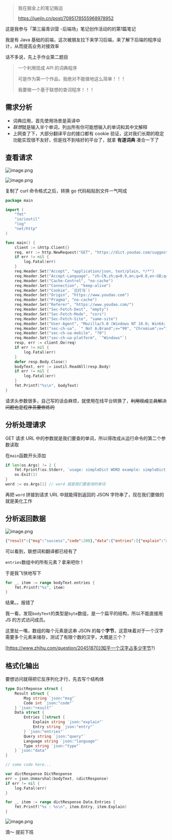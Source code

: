 
> 我在掘金上的笔记搬运
>
> https://juejin.cn/post/7095178555968978952

这是我参与「第三届青训营 -后端场」笔记创作活动的的第1篇笔记

我是有 Java 基础的前端，这次被朋友拉下来学习后端，来了解下后端的程序设计，从而提高业务对接效率

话不多说，先上手作业第二题目

> 一个利用现成 API 的词典程序
>
> 可是作为第一个作品，我绝对不能做地这么简单！！！
>
> 我要做一个基于联想的查词程序！！！

## 需求分析

- 词典应用，首先使用场景是英译中
- *联想*就是输入半个单词，列出所有你可能想输入的单词和其中文解释
- 上网查了下，大部分翻译平台的接口都有 cookie 验证，这对我们长期的稳定功能实现很不友好，但是找不到啥好的平台了，就拿 **有道词典** 凑合一下了

## 查看请求

![image.png](https://p6-juejin.byteimg.com/tos-cn-i-k3u1fbpfcp/28f7e31d874d43508d8fabd029053e54~tplv-k3u1fbpfcp-watermark.image?)

![image.png](https://p9-juejin.byteimg.com/tos-cn-i-k3u1fbpfcp/1728ee78a660408a8acd22b19d1f936f~tplv-k3u1fbpfcp-watermark.image?)

复制了 curl 命令格式之后，转换 go 代码粘贴到文件一气呵成

```go
package main

import (
	"fmt"
	"io/ioutil"
	"log"
	"net/http"
)

func main() {
	client := &http.Client{}
	req, err := http.NewRequest("GET", "https://dict.youdao.com/suggest?num=5&ver=3.0&doctype=json&cache=false&le=en&q=dict", nil)
	if err != nil {
		log.Fatal(err)
	}
	req.Header.Set("Accept", "application/json, text/plain, */*")
	req.Header.Set("Accept-Language", "zh-CN,zh;q=0.9,en;q=0.8,en-GB;q=0.7,en-US;q=0.6")
	req.Header.Set("Cache-Control", "no-cache")
	req.Header.Set("Connection", "keep-alive")
	req.Header.Set("Cookie", `已打马`)
	req.Header.Set("Origin", "https://www.youdao.com")
	req.Header.Set("Pragma", "no-cache")
	req.Header.Set("Referer", "https://www.youdao.com/")
	req.Header.Set("Sec-Fetch-Dest", "empty")
	req.Header.Set("Sec-Fetch-Mode", "cors")
	req.Header.Set("Sec-Fetch-Site", "same-site")
	req.Header.Set("User-Agent", "Mozilla/5.0 (Windows NT 10.0; Win64; x64) AppleWebKit/537.36 (KHTML, like Gecko) Chrome/101.0.4951.54 Safari/537.36 Edg/101.0.1210.39")
	req.Header.Set("sec-ch-ua", `" Not A;Brand";v="99", "Chromium";v="101", "Microsoft Edge";v="101"`)
	req.Header.Set("sec-ch-ua-mobile", "?0")
	req.Header.Set("sec-ch-ua-platform", `"Windows"`)
	resp, err := client.Do(req)
	if err != nil {
		log.Fatal(err)
	}
	defer resp.Body.Close()
	bodyText, err := ioutil.ReadAll(resp.Body)
	if err != nil {
		log.Fatal(err)
	}
	fmt.Printf("%s\n", bodyText)
}
```

请求头参数很多，自己写的话会麻烦，就使用在线平台转换了，~~利用现成工具解决问题也是程序员要修炼的~~

## 分析处理请求

GET 请求 URL 中的参数就是我们要查的单词，所以得改成从运行命令的第二个参数读取

在`main`函数开头添加

```go
if len(os.Args) != 2 {
    fmt.Fprintf(os.Stderr, `usage: simpleDict WORD example: simpleDict hello`)
    os.Exit(1)
}
word := os.Args[1] // word 就是我们要查询的单词
```

再把 `word` 拼接到请求 URL 中就能得到返回的 JSON 字符串了，现在我们要做的就是美化工作

## 分析返回数据

![image.png](https://p3-juejin.byteimg.com/tos-cn-i-k3u1fbpfcp/6a40a28a154e4e749abda3f1ecdf700c~tplv-k3u1fbpfcp-watermark.image?)

```json
{"result":{"msg":"success","code":200},"data":{"entries":[{"explain":"abbr. 词典，字典（dictionary）","entry":"dict"},{"explain":"v. 命令，规定；影响，支配；口述，使听写; n. 命令，规定; n. 命令；指示","entry":"dictate"},{"explain":"n. 字典；词典","entry":"dictionary"},{"explain":"n. 口述，听写；命令，发号施令","entry":"dictation"},{"explain":"n. 独裁者；专横的人","entry":"dictator"}],"query":"dict","language":"en","type":"dict"}}
```

可以看到，联想词和翻译都已经有了

`entries`数组中的所有元素？拿来吧你！

于是我飞快地写下

```go
for _, item := range bodyText.entries {
    fmt.Printf("%s", item)
}
```

结果。。报错了

我一看，发现`bodyText`的类型是`byte`数组，是一个扁平的结构，所以不能直接用 JS 的方式访问成员。

这里扯一嘴，数组的每个元素是这串 JSON 的每个**字节**，这意味着对于一个汉字需要多个元素来储存，测试了有限个数的汉字，大概是三个？

[https://www.zhihu.com/question/20451870](知乎一个汉字占多少字节?)


## 格式化输出

要想访问就得把它反序列化才行，先去写个结构体

```go
type DictReponse struct {
    Result struct {
        Msg string `json:"msg"`
        Code int `json:"code"`
    } `json:"result"`
    Data struct {
        Entries []struct {
            Explain string `json:"explain"`
            Entry string `json:"entry"`
        } `json:"entries"`
        Query string `json:"query"`
        Language string `json:"language"`
        Type string `json:"type"`
    } `json:"data"`
}

// some code here...

var dictResponse DictResponse
err = json.Unmarshal(bodyText, &dictResponse)
if err != nil {
    log.Fatal(err)
}

for _, item := range dictResponse.Data.Entries {
    fmt.Printf("%s : %s\n", item.Entry, item.Explain)
}
```

![image.png](https://p9-juejin.byteimg.com/tos-cn-i-k3u1fbpfcp/40f760709d0d4b08a9f53713495140a8~tplv-k3u1fbpfcp-watermark.image?)

滴～ 提前下班
